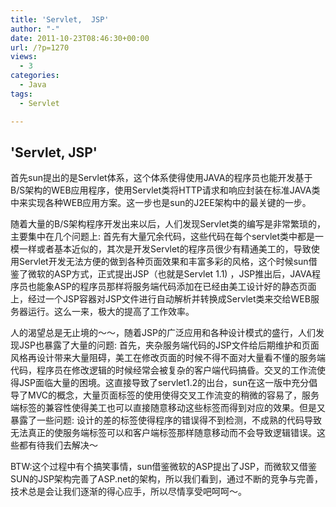 ```yaml
---
title: 'Servlet,  JSP'
author: "-"
date: 2011-10-23T08:46:30+00:00
url: /?p=1270
views:
  - 3
categories:
  - Java
tags:
  - Servlet

---
```

## 'Servlet,  JSP'
首先sun提出的是Servlet体系，这个体系使得使用JAVA的程序员也能开发基于B/S架构的WEB应用程序，使用Servlet类将HTTP请求和响应封装在标准JAVA类中来实现各种WEB应用方案。这一步也是sun的J2EE架构中的最关键的一步。
  
随着大量的B/S架构程序开发出来以后，人们发现Servlet类的编写是非常繁琐的，主要集中在几个问题上: 首先有大量冗余代码，这些代码在每个servlet类中都是一模一样或者基本近似的，其次是开发Servlet的程序员很少有精通美工的，导致使用Servlet开发无法方便的做到各种页面效果和丰富多彩的风格，这个时候sun借鉴了微软的ASP方式，正式提出JSP（也就是Servlet 1.1) ，JSP推出后，JAVA程序员也能象ASP的程序员那样将服务端代码添加在已经由美工设计好的静态页面上，经过一个JSP容器对JSP文件进行自动解析并转换成Servlet类来交给WEB服务器运行。这么一来，极大的提高了工作效率。
  
人的渴望总是无止境的～～，随着JSP的广泛应用和各种设计模式的盛行，人们发现JSP也暴露了大量的问题: 首先，夹杂服务端代码的JSP文件给后期维护和页面风格再设计带来大量阻碍，美工在修改页面的时候不得不面对大量看不懂的服务端代码，程序员在修改逻辑的时候经常会被复杂的客户端代码搞昏。交叉的工作流使得JSP面临大量的困境。这直接导致了servlet1.2的出台，sun在这一版中充分倡导了MVC的概念，大量页面标签的使用使得交叉工作流变的稍微的容易了，服务端标签的兼容性使得美工也可以直接随意移动这些标签而得到对应的效果。但是又暴露了一些问题: 设计的差的标签使得程序的错误得不到检测，不成熟的代码导致无法真正的使服务端标签可以和客户端标签那样随意移动而不会导致逻辑错误。这些都有待我们去解决～

BTW:这个过程中有个搞笑事情，sun借鉴微软的ASP提出了JSP，而微软又借鉴SUN的JSP架构完善了ASP.net的架构，所以我们看到，通过不断的竞争与完善，技术总是会让我们逐渐的得心应手，所以尽情享受吧呵呵～。